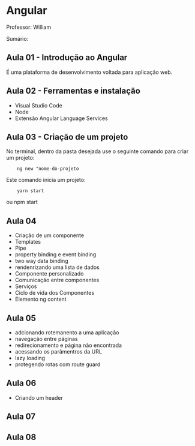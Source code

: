 # Angular

Professor: William

Sumário:

## Aula 01 - Introdução ao Angular

É uma plataforma de desenvolvimento voltada para aplicação web.

## Aula 02 - Ferramentas e instalação

- Visual Studio Code
- Node
- Extensão Angular Language Services

## Aula 03 - Criação de um projeto

No terminal, dentro da pasta desejada use o seguinte comando para criar um projeto:

        ng new "nome-do-projeto

Este comando inicia um projeto:

        yarn start
ou
        npm start

## Aula 04

- Criação de um componente
- Templates
- Pipe
- property binding e event binding
- two way data binding
- rendenrizando uma lista de dados
- Componente personalizado
- Comunicação entre componentes
- Serviços
- Ciclo de vida dos Componentes
- Elemento ng content

## Aula 05

- adcionando rotemanento a uma aplicação
- navegação entre páginas
- redirecionamento e página não encontrada
- acessando os parâmentros da URL
- lazy loading
- protegendo rotas com route guard

## Aula 06

- Criando um header

## Aula 07

## Aula 08
